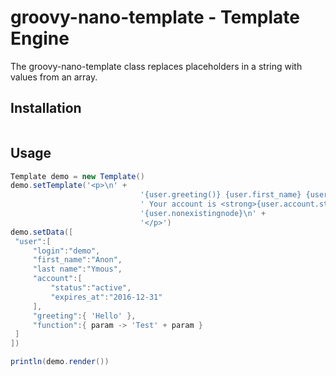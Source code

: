 # groovy-nano-template - Template Engine

The groovy-nano-template class replaces placeholders in a string with values from an array.

## Installation

```cmd
```

## Usage

```groovy
Template demo = new Template()
demo.setTemplate('<p>\n' +
                             '{user.greeting()} {user.first_name} {user.last name}!\n' +
                             ' Your account is <strong>{user.account.status}</strong> \n' +
                             '{user.nonexistingnode}\n' +
                             '</p>')
demo.setData([
 "user":[
     "login":"demo",
     "first_name":"Anon",
     "last name":"Ymous",
     "account":[
         "status":"active",
         "expires_at":"2016-12-31"
     ],
     "greeting":{ 'Hello' },
     "function":{ param -> 'Test' + param }
 ]
])

println(demo.render())
```